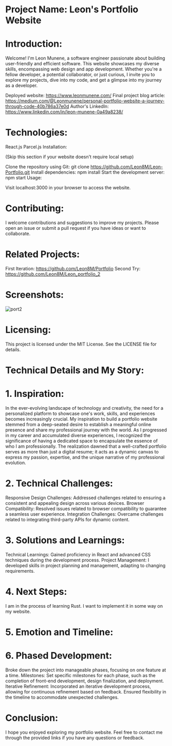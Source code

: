 # Project Name: Leon's Portfolio Website

# Introduction:

Welcome! I'm Leon Munene, a software engineer passionate about building user-friendly and efficient software. This website showcases my diverse skills, encompassing web design and app development. Whether you're a fellow developer, a potential collaborator, or just curious, I invite you to explore my projects, dive into my code, and get a glimpse into my journey as a developer.

Deployed website: https://www.leonmunene.com/
Final project blog article: https://medium.com/@Leonmunene/personal-portfolio-website-a-journey-through-code-40b786a37e0d
Author's LinkedIn: https://www.linkedin.com/in/leon-munene-0a49a8238/

# Technologies:

React.js
Parcel.js
Installation:

(Skip this section if your website doesn't require local setup)

Clone the repository using Git: git clone https://github.com/Leon8M/Leon-Portfolio.git
Install dependencies: npm install
Start the development server: npm start
Usage:

Visit localhost:3000 in your browser to access the website.

# Contributing:

I welcome contributions and suggestions to improve my projects. Please open an issue or submit a pull request if you have ideas or want to collaborate.

# Related Projects:
First Iteration: https://github.com/Leon8M/Portfolio
Second Try: https://github.com/Leon8M/Leon_portfolio_2

# Screenshots:

![port2](https://github.com/Leon8M/Leon-Portfolio/assets/106140292/b9d312fc-15d1-483d-a334-a70c01183426)


# Licensing:

This project is licensed under the MIT License. See the LICENSE file for details.

# Technical Details and My Story:

# 1. Inspiration:

In the ever-evolving landscape of technology and creativity, the need for a personalized platform to showcase one's work, skills, and experiences becomes increasingly crucial. My inspiration to build a portfolio website stemmed from a deep-seated desire to establish a meaningful online presence and share my professional journey with the world.
As I progressed in my career and accumulated diverse experiences, I recognized the significance of having a dedicated space to encapsulate the essence of who I am professionally. The realization dawned that a well-crafted portfolio serves as more than just a digital resume; it acts as a dynamic canvas to express my passion, expertise, and the unique narrative of my professional evolution.


# 2. Technical Challenges:

Responsive Design Challenges:
Addressed challenges related to ensuring a consistent and appealing design across various devices.
Browser Compatibility:
Resolved issues related to browser compatibility to guarantee a seamless user experience.
Integration Challenges:
Overcame challenges related to integrating third-party APIs for dynamic content.


# 3. Solutions and Learnings:

Technical Learnings:
Gained proficiency in React and advanced CSS techniques during the development process.
Project Management:
I developed skills in project planning and management, adapting to changing requirements.


# 4. Next Steps:
I am in the process of learning Rust. I want to implement it in some way on my website.

# 5. Emotion and Timeline:

# 6. Phased Development:
Broke down the project into manageable phases, focusing on one feature at a time.
Milestones:
Set specific milestones for each phase, such as the completion of front-end development, design finalization, and deployment.
Iterative Refinement:
Incorporated an iterative development process, allowing for continuous refinement based on feedback.
Ensured flexibility in the timeline to accommodate unexpected challenges.


# Conclusion:

I hope you enjoyed exploring my portfolio website. Feel free to contact me through the provided links if you have any questions or feedback.
